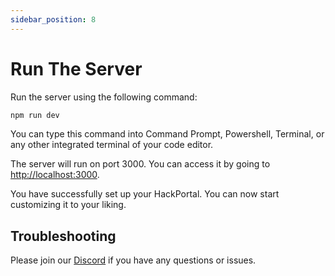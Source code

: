 ```yaml
---
sidebar_position: 8
---
```


# Run The Server

Run the server using the following command:

```bash
npm run dev
```

You can type this command into Command Prompt, Powershell, Terminal, or any other integrated terminal of your code editor.

The server will run on port 3000. You can access it by going to [http://localhost:3000](http://localhost:3000).

You have successfully set up your HackPortal. You can now start customizing it to your liking.

## Troubleshooting
Please join our [Discord](https://discord.gg/2V8YXZ8) if you have any questions or issues.